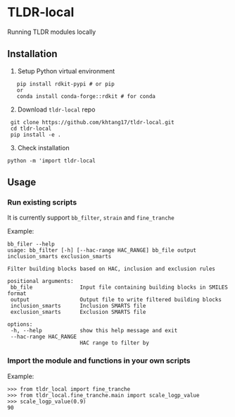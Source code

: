 # TLDR-local
 Running TLDR modules locally
## Installation 
1. Setup Python virtual environment
 ```
    pip install rdkit-pypi # or pip
    or
    conda install conda-forge::rdkit # for conda
```

2. Download `tldr-local` repo
```
 git clone https://github.com/khtang17/tldr-local.git
 cd tldr-local
 pip install -e .
 ```
3. Check installation
 ```
 python -m 'import tldr-local
 ```

## Usage
### Run existing scripts

It is currently support `bb_filter`, `strain` and `fine_tranche`

Example:
 ```
bb_filer --help
usage: bb_filter [-h] [--hac-range HAC_RANGE] bb_file output inclusion_smarts exclusion_smarts

Filter building blocks based on HAC, inclusion and exclusion rules

positional arguments:
  bb_file               Input file containing building blocks in SMILES format
  output                Output file to write filtered building blocks
  inclusion_smarts      Inclusion SMARTS file
  exclusion_smarts      Exclusion SMARTS file

options:
  -h, --help            show this help message and exit
  --hac-range HAC_RANGE
                        HAC range to filter by
```
 ### Import the module and functions in your own scripts

Example:
 ```
 >>> from tldr_local import fine_tranche
>>> from tldr_local.fine_tranche.main import scale_logp_value
>>> scale_logp_value(0.9)
90
```



 


